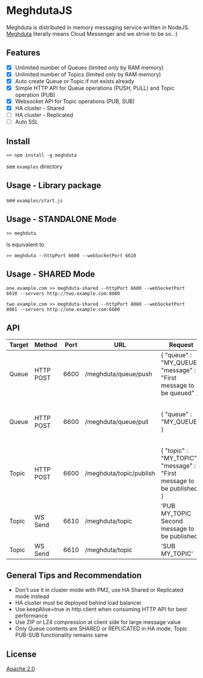 # MeghdutaJS
Meghduta is distributed in memory messaging service written in NodeJS. [Meghduta](https://en.wikipedia.org/wiki/Meghad%C5%ABta) literally means Cloud Messenger and we strive to be so. :)

## Features
- [X] Unlimited number of Queues (limited only by RAM memory)  
- [X] Unlimited number of Topics (limited only by RAM memory)
- [X] Auto create Queue or Topic if not exists already
- [X] Simple HTTP API for Queue operations (PUSH, PULL) and Topic operation (PUB)
- [X] Websocket API for Topic operations (PUB, SUB)
- [X] HA cluster - Shared
- [ ] HA cluster - Replicated
- [ ] Auto SSL

## Install 

`>> npm install -g meghduta`

see `examples` directory 


## Usage - Library package

see `examples/start.js`


## Usage - STANDALONE Mode

`>> meghduta `

Is equivalent to

`>> meghduta --httpPort 6600 --webSocketPort 6610`


## Usage - SHARED Mode

`one.example.com >> meghduta-shared --httpPort 6600 --webSocketPort 6610 --servers http://two.example.com:8080`

`two.example.com >> meghduta-shared --httpPort 8080 --webSocketPort 8081 --servers http://one.example.com:6600`


## API

Target| Method | Port | URL           | Request                                                        | Response
------|--------|------|---------------|----------------------------------------------------------------|---------------------|
Queue | HTTP POST | 6600 | /meghduta/queue/push | { "queue" : "MY_QUEUE", "message" : "First message to be queued" }| 'Message queued'
Queue | HTTP POST | 6600 | /meghduta/queue/pull | { "queue" : "MY_QUEUE" }           | { "message : "First message to be queued" } |
Topic | HTTP POST | 6600 |/meghduta/topic/publish | { "topic" : "MY_TOPIC", "message" : "First message to be published" } | 'Message published'
Topic | WS Send | 6610 |/meghduta/topic | 'PUB MY_TOPIC Second message to be published' |
Topic | WS Send | 6610 |/meghduta/topic | 'SUB MY_TOPIC' |


## General Tips and Recommendation
- Don't use it in cluster mode with PM2, use HA Shared or Replicated mode instead
- HA cluster must be deployed behind load balancer
- Use keepAlive=true in http client when consuming HTTP API for best performance
- Use ZIP or LZ4 compression at client side for large message value
- Only Queue contents are SHARED or REPLICATED in HA mode, Topic PUB-SUB functionality remains same


## License
[Apache 2.0](https://www.apache.org/licenses/LICENSE-2.0) 
